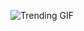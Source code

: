 ![Trending GIF](https://media0.giphy.com/media/v1.Y2lkPThiYjIxNzcyaWtqNXR4eTN3YTlpcnV1Zm9kdmV5dzF1eWF3cDVoc21pNnY3cDh4biZlcD12MV9naWZzX3NlYXJjaCZjdD1n/xUPGcEliCc7bETyfO8/giphy.gif)
